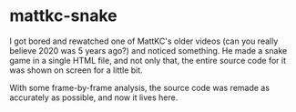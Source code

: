 # mattkc-snake
I got bored and rewatched one of MattKC's older videos (can you really believe 2020 was 5 years ago?) and noticed something. He made a snake game in a single HTML file, and not only that, the entire source code for it was shown on screen for a little bit.

With some frame-by-frame analysis, the source code was remade as accurately as possible, and now it lives here.